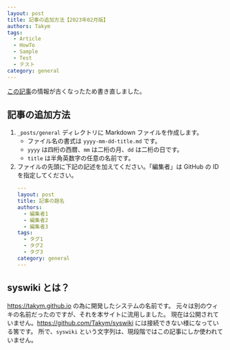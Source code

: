 ```yaml
---
layout: post
title: 記事の追加方法【2023年02月版】
authors: Takym
tags:
  - Article
  - HowTo
  - Sample
  - Test
  - テスト
category: general
---
```

[この記事](../../../2019/08/15/how-to-add-new-post.html)の情報が古くなったため書き直しました。

## 記事の追加方法
1. `_posts/general` ディレクトリに Markdown ファイルを作成します。
	* ファイル名の書式は `yyyy-mm-dd-title.md` です。
	* `yyyy` は四桁の西暦、`mm` は二桁の月、`dd` は二桁の日です。
	* `title` は半角英数字の任意の名前です。
2. ファイルの先頭に下記の記述を加えてください。「編集者」は GitHub の ID を指定してください。
	```yml
	---
	layout: post
	title: 記事の題名
	authors:
	  - 編集者1
	  - 編集者2
	  - 編集者3
	tags:
	  - タグ1
	  - タグ2
	  - タグ3
	category: general
	---
	```

## syswiki とは？
<https://takym.github.io> の為に開発したシステムの名前です。
元々は別のウィキの名前だったのですが、それを本サイトに流用しました。
現在は公開されていません。<https://github.com/Takym/syswiki> には接続できない様になっている筈です。
所で、`syswiki` という文字列は、現段階ではこの記事にしか使われていません。
